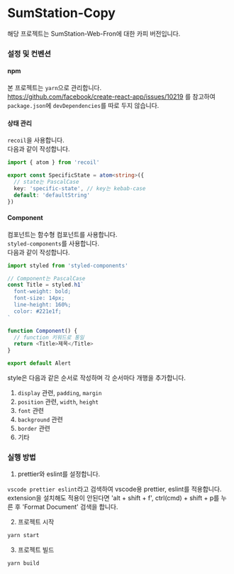 # SumStation-Copy

해당 프로젝트는 SumStation-Web-Fron에 대한 카피 버전입니다.

### 설정 및 컨벤션

#### npm

본 프로젝트는 `yarn`으로 관리합니다.  
https://github.com/facebook/create-react-app/issues/10219 를 참고하여 `package.json`에 `devDependencies`를 따로 두지 않습니다.

#### 상태 관리

`recoil`을 사용합니다.  
다음과 같이 작성합니다.

```typescript
import { atom } from 'recoil'

export const SpecificState = atom<string>({
  // state는 PascalCase
  key: 'specific-state', // key는 kebab-case
  default: 'defaultString'
})
```

#### Component

컴포넌트는 함수형 컴포넌트를 사용합니다.  
`styled-components`를 사용합니다.  
다음과 같이 작성합니다.

```typescript
import styled from 'styled-components'

// Component는 PascalCase
const Title = styled.h1`
  font-weight: bold;
  font-size: 14px;
  line-height: 160%;
  color: #221e1f;
`

function Component() {
  // function 키워드로 통일
  return <Title>제목</Title>
}

export default Alert
```

style은 다음과 같은 순서로 작성하며 각 순서마다 개행을 추가합니다.

1. `display` 관련, `padding`, `margin`
2. `position` 관련, `width`, `height`
3. `font` 관련
4. `background` 관련
5. `border` 관련
6. 기타

### 실행 방법

1. prettier와 eslint를 설정합니다.

`vscode prettier eslint`라고 검색하여 vscode용 prettier, eslint를 적용합니다.  
extension을 설치해도 적용이 안된다면 'alt + shift + f', ctrl(cmd) + shift + p를 누른 후 'Format Document' 검색을 합니다.

2. 프로젝트 시작

```sh
yarn start
```

3. 프로젝트 빌드

```sh
yarn build
```
